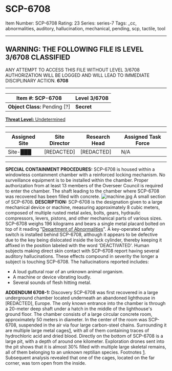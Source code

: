 # SCP-6708
Item Number: SCP-6708
Rating: 23
Series: series-7
Tags: _cc, abnormalities, auditory, hallucination, mechanical, pending, scp, tactile, tool

---

## WARNING: THE FOLLOWING FILE IS LEVEL 3/6708 CLASSIFIED
ANY ATTEMPT TO ACCESS THIS FILE WITHOUT LEVEL 3/6708 AUTHORIZATION WILL BE LOGGED AND WILL LEAD TO IMMEDIATE DISCIPLINARY ACTION.
**6708**
* * *
**Item #:** SCP-6708 | **Level 3/6708**  
---|---  
**Object Class:** Pending [?] | **Secret**  
[**Threat Level:** Undetermined](http://scp-int.wikidot.com/niveaux-de-menace-des-objets-scp)
* * *
**Assigned Site** | **Site Director** | **Research Head** | **Assigned Task Force**  
---|---|---|---  
Site-███ | [REDACTED] | [REDACTED] | N/A  
* * *
**SPECIAL CONTAINMENT PROCEDURES:** SCP-6708 is housed within a windowless containment chamber with a reinforced locking mechanism. No surveillance equipment is to be installed within the chamber. Proper authorization from at least 13 members of the Overseer Council is required to enter the chamber.
The shaft leading to the chamber where SCP-6708 was recovered has been filled with concrete.
![machine.jpg](https://scp-wiki.wdfiles.com/local--files/scp-6708/machine.jpg)
A small section of SCP-6708.
**DESCRIPTION:** SCP-6708 is the designation given to a large mechanical device or machine, measuring approximately 8 cubic meters, composed of multiple rusted metal axles, bolts, gears, hydraulic compressors, levers, pistons, and other mechanical parts of various sizes. SCP-6708 weighs 196 kilograms and bears a single metal placard bolted on top of it reading "[Department of Abnormalities](https://scp-wiki.wikidot.com/scp-4220)".
A key-operated safety switch is installed behind SCP-6708, although it appears to be defective due to the key being dislocated inside the lock cylinder, thereby keeping it affixed in the position labeled with the word 'DEACTIVATED'.
Human subjects making direct skin contact with SCP-6708 report having several auditory hallucinations. These effects compound in severity the longer a subject is touching SCP-6708.
The hallucinations reported includes:
  * A loud guttural roar of an unknown animal organism.
  * A machine or device vibrating loudly.
  * Several sounds of flesh hitting metal.

**ADDENDUM 6708-1:** Discovery
SCP-6708 was first recovered in a large underground chamber located underneath an abandoned lighthouse in [REDACTED], Europe. The only known entrance into the chamber is through a 20-meter deep shaft under a hatch in the middle of the lighthouse's ground floor.
The chamber consists of a large circular concrete room, approximately 50 meters in diameter. In the center of the room was SCP-6708, suspended in the air via four large carbon-steel chains. Surrounding it are multiple large metal cages[1](javascript:;), with all of them containing traces of hydrochloric acid and dried blood.
Directly on the bottom of SCP-6708 is a large pit, with a depth of around one kilometer. Exploration drones sent into the pit shows that it is almost 30% filled with multiple large skeletal remains, all of them belonging to an unknown reptilian species.
Footnotes
[1](javascript:;). Subsequent analysis revealed that one of the cages, located on the far corner, was torn open from the inside.